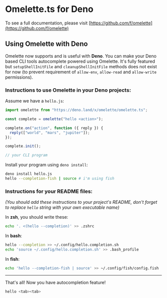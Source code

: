 # Omelette.ts for Deno

To see a full documentation, please visit [https://github.com/f/omelette](https://github.com/f/omelette)

## Using Omelette with Deno

Omelette now supports and is useful with **Deno**. You can make your Deno based CLI tools autocomplete powered using Omelette. It's fully featured but `setupShellInitFile` and `cleanupShellInitFile` methods does not exist for now (to prevent requirement of `allow-env`, `allow-read` and `allow-write` permissions).

### Instructions to use Omelette in your Deno projects:

Assume we have a `hello.js`:

```typescript
import omelette from "https://deno.land/x/omelette/omelette.ts";

const complete = omelette("hello <action>");

complete.on("action", function ({ reply }) {
  reply(["world", "mars", "jupiter"]);
});

complete.init();

// your CLI program
```

Install your program using `deno install`:

```bash
deno install hello.js
hello --completion-fish | source # i'm using fish
```

### Instructions for your README files:

*(You should add these instructions to your project's README, don't forget to replace `hello` string with your own executable name)*

In **zsh**, you should write these:

```bash
echo '. <(hello --completion)' >> .zshrc
```

In **bash**:

```bash
hello --completion >> ~/.config/hello.completion.sh
echo 'source ~/.config/hello.completion.sh' >> .bash_profile
```

In **fish**:

```bash
echo 'hello --completion-fish | source' >> ~/.config/fish/config.fish
```

---

That's all! Now you have autocompletion feature!

```bash
hello <tab><tab>
```
